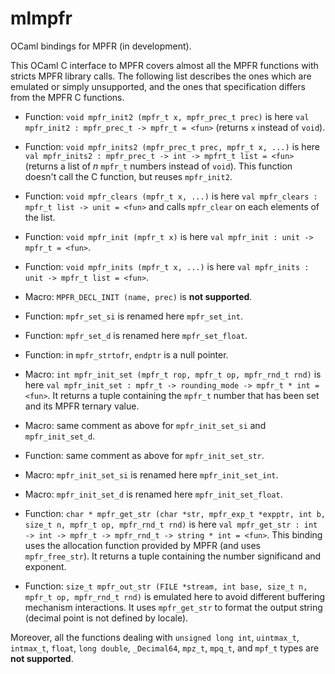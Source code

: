 # mlmpfr
OCaml bindings for MPFR (in development).

This OCaml C interface to MPFR covers almost all the MPFR functions with stricts MPFR library calls. The following list describes the ones which are emulated or simply unsupported, and the ones that specification differs from the MPFR C functions.

 - Function: `void mpfr_init2 (mpfr_t x, mpfr_prec_t prec)` is here `val mpfr_init2 : mpfr_prec_t -> mpfr_t = <fun>` (returns `x` instead of `void`).
 - Function: `void mpfr_inits2 (mpfr_prec_t prec, mpfr_t x, ...)` is here `val mpfr_inits2 : mpfr_prec_t -> int -> mpfrt_t list = <fun>`
 (returns a list of _n_ `mpfr_t` numbers instead of `void`). This function doesn't call the C function, but reuses `mpfr_init2`.
- Function: `void mpfr_clears (mpfr_t x, ...)` is here `val mpfr_clears : mpfr_t list -> unit = <fun>` and calls `mpfr_clear` on each elements of the list.
- Function: `void mpfr_init (mpfr_t x)` is here `val mpfr_init : unit -> mpfr_t = <fun>`.
- Function: `void mpfr_inits (mpfr_t x, ...)` is here `val mpfr_inits : unit -> mpfr_t list = <fun>`.
- Macro: `MPFR_DECL_INIT (name, prec)` is __not supported__.

- Function: `mpfr_set_si` is renamed here `mpfr_set_int`.
- Function: `mpfr_set_d` is renamed here `mpfr_set_float`.
- Function: in `mpfr_strtofr`, `endptr` is a null pointer.

- Macro: `int mpfr_init_set (mpfr_t rop, mpfr_t op, mpfr_rnd_t rnd)` is here `val mpfr_init_set : mpfr_t -> rounding_mode -> mpfr_t * int = <fun>`. It returns a tuple containing the `mpfr_t` number that has been set and its MPFR ternary value.
- Macro: same comment as above for `mpfr_init_set_si` and `mpfr_init_set_d`.
- Function: same comment as above for `mpfr_init_set_str`.
- Macro: `mpfr_init_set_si` is renamed here `mpfr_init_set_int`.
- Macro: `mpfr_init_set_d` is renamed here `mpfr_init_set_float`.

- Function: `char * mpfr_get_str (char *str, mpfr_exp_t *expptr, int b, size_t n, mpfr_t op, mpfr_rnd_t rnd)` is here `val mpfr_get_str : int -> int -> mpfr_t -> mpfr_rnd_t -> string * int = <fun>`. This binding uses the allocation function provided by MPFR (and uses `mpfr_free_str`). It returns a tuple containing the number significand and exponent.

- Function: `size_t mpfr_out_str (FILE *stream, int base, size_t n, mpfr_t op, mpfr_rnd_t rnd)` is emulated here to avoid different buffering mechanism interactions. It uses `mpfr_get_str` to format the output string (decimal point is not defined by locale).

Moreover, all the functions dealing with `unsigned long int`, `uintmax_t`, `intmax_t`, `float`, `long double`, `_Decimal64`, `mpz_t`, `mpq_t`, and `mpf_t` types are __not supported__.
